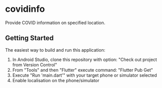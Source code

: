 # covidinfo

Provide COVID information on specified location.

## Getting Started

The easiest way to build and run this application:
1. In Android Studio, clone this repository with option: "Check out project from Version Control"
2. From "Tools" and then "Flutter" execute command: "Flutter Pub Get"
3. Execute "Run 'main.dart'" with your target phone or simulator selected
4. Enable localisation on the phone/simulator